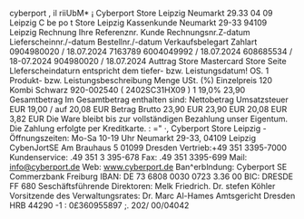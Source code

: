 cyberport , il riiUbM* ¡ Cyberport Store Leipzig Neumarkt 29.33 04 09 Leipzig C be po t Store Leipzig Kassenkunde Neumarkt 29-33 94109 Leipzig Rechnung Ihre Referenznr. Kunde Rechnungsnr.Z-datum Lieferscheinnr./-datum Bestellnr./-datum Verkaufsbelegart Zahlart 0904980020 / 18.07.2024 7163789 6004049992 / 18.07.2024 608685534 / 18-07.2024 904980020 / 18.07.2024 Auttrag Store Mastercard Store Seite Lleferscheindaturn entspricht dem tiefer- bzw. Leistungsdatum! OS. 1 Produkt- bzw. Leistungsbeschreibung Menge USt. (%) Einzelpreis 120 Kombi Schwarz 920-002540 ( 2402SC31HX09 ) 1 19,0% 23,90 Gesamtbetrag Im Gesamtbetrag enthalten sind: Nettobetrag Umsatzsteuer EUR 19,00 / auf 20,08 EUR Betrag Brutto 23,90 EUR 23,90 EUR 20,08 EUR 3,82 EUR Die Ware bleibt bis zur vollständigen Bezahlung unser Eigentum. Die Zahlung erfolgte per Kreditkarte. : =" ·, Cyberport Store Leipzig - Öffnungszeiten: Mo-Sa 10-19 Uhr Neumarkt 29-33, 04109 Leipzig CybenJortSE Am Brauhaus 5 01099 Dresden Vertrieb:+49 351 3395-7000 Kundenservice: .49 351 3 395-678 Fax: .49 351 3395-699 Mail: info@cyberport.de Web: www.cyberport.de Ban^erblndung: Cyberport SE Commerzbank Freiburg IBAN: DE 73 6808 0030 0723 3.36 00 BIC: DRESDE FF 680 Seschäftsführende Direktoren: Melk Friedrich. Dr. stefen Köhler Vorsitzende des Verwaltungsrates: Dr. Marc Al-Hames Amtsgericht Dresden HRB 44290 -1 : 0£360955897 ;. 202/ 00/04042